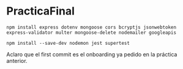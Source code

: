 # PracticaFinal

`npm install express dotenv mongoose cors bcryptjs jsonwebtoken express-validator multer mongoose-delete nodemailer googleapis`

`npm install --save-dev nodemon jest supertest`

Aclaro que el first commit es el onboarding ya pedido en la práctica anterior.